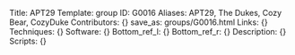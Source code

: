 Title: APT29
Template: group 
ID: G0016
Aliases: APT29, The Dukes, Cozy Bear, CozyDuke
Contributors: {}
save_as: groups/G0016.html 
Links: {} 
Techniques: {} 
Software: {} 
Bottom_ref_l: {} 
Bottom_ref_r: {} 
Description: {} 
Scripts: {} 
